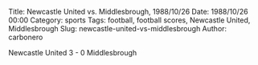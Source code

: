 Title: Newcastle United vs. Middlesbrough, 1988/10/26
Date: 1988/10/26 00:00
Category: sports
Tags: football, football scores, Newcastle United, Middlesbrough
Slug: newcastle-united-vs-middlesbrough
Author: carbonero


Newcastle United 3 - 0 Middlesbrough
